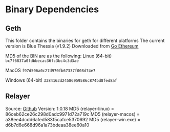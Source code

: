 Binary Dependencies
===================

Geth
----

This folder contains the binaries for geth for different platforms
The current version is Blue Thessia (v1.9.2)
Downloaded from [Go Ethereum](https://geth.ethereum.org/downloads/)

MD5 of the BIN are as the following:
Linux (64-bit)
`bc7f6837a0fdbbecac36fc3bc4c3d3ae`

MacOS
`f97d506a0c27d970fb67337f008d74e7`

Windows (64-bit)
`3384163d24586959586c874bd8fed8af`


Relayer
-------

Source: [Github](https://www.github.com/syscoin/relayer/)
Version: 1.0.18
MD5 (relayer-linux) = 86ceb62ce26c298d0adc9971d72a719c
MD5 (relayer-macos) = a38ee4dcdd6afed583f5cafce5370692
MD5 (relayer-win.exe) = d6b7d6e668d96a1a73bdeaa38ee60a10

